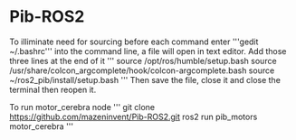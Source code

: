 # Pib-ROS2

To illiminate need for sourcing before each command enter '''gedit ~/.bashrc''' into the command line, a file will open in text editor. Add those three lines at the end of it
'''
source /opt/ros/humble/setup.bash
source /usr/share/colcon_argcomplete/hook/colcon-argcomplete.bash
source ~/ros2_pib/install/setup.bash
'''
Then save the file, close it and close the terminal then reopen it.

To run motor_cerebra node
'''
git clone https://github.com/mazeninvent/Pib-ROS2.git
ros2 run pib_motors motor_cerebra
'''
